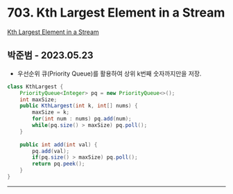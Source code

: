 # 703. Kth Largest Element in a Stream

[Kth Largest Element in a Stream](https://leetcode.com/problems/kth-largest-element-in-a-stream/)

## 박준범 - 2023.05.23

- 우선순위 큐(Priority Queue)를 활용하여 상위 k번째 숫자까지만을 저장.

```java
class KthLargest {
    PriorityQueue<Integer> pq = new PriorityQueue<>();
    int maxSize;
    public KthLargest(int k, int[] nums) {
        maxSize = k;
        for(int num : nums) pq.add(num);
        while(pq.size() > maxSize) pq.poll();
    }
    
    public int add(int val) {
        pq.add(val);
        if(pq.size() > maxSize) pq.poll();
        return pq.peek();
    }
}
```

---

